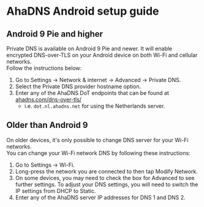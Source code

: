 # AhaDNS Android setup guide

## Android 9 Pie and higher

Private DNS is available on Android 9 Pie and newer. It will enable encrypted DNS-over-TLS on your Android device on both Wi-Fi and cellular networks.  
Follow the instructions below:

1. Go to Settings → Network & internet → Advanced → Private DNS.
2. Select the Private DNS provider hostname option.
3. Enter any of the AhaDNS DoT endpoints that can be found at [ahadns.com/dns-over-tls/](https://ahadns.com/dns-over-tls/)
   - i.e. `dot.nl.ahadns.net` for using the Netherlands server.

## Older than Android 9

On older devices, it's only possible to change DNS server for your Wi-Fi networks.  
You can change your Wi-Fi network DNS by following these instructions:

1. Go to Settings → Wi-Fi.
2. Long-press the network you are connected to then tap Modify Network.
3. On some devices, you may need to check the box for Advanced to see further settings. To adjust your DNS settings, you will need to switch the IP settings from DHCP to Static.
4. Enter any of the AhaDNS server IP addresses for DNS 1 and DNS 2.
